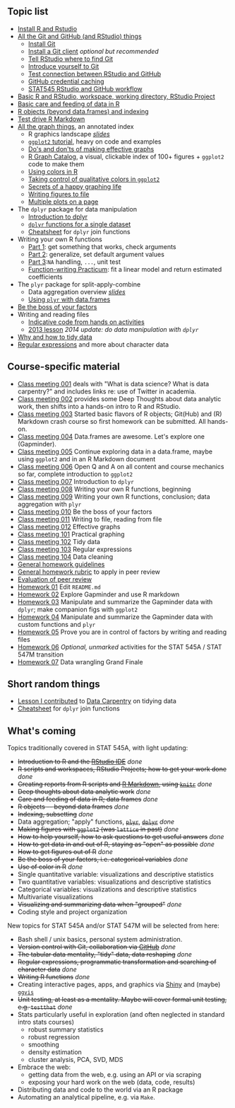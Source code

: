 ## Topic list

  * [Install R and Rstudio](block000_r-rstudio-install.html)
  * [All the Git and GitHub (and RStudio) things](git00_index.html)
    - [Install Git](git01_git-install.html)
    - [Install a Git client](git02_git-clients.html) *optional but recommended*
    - [Tell RStudio where to find Git](git03_rstudio-meet-git.html)
    - [Introduce yourself to Git](git04_introduce-self-to-git.html)
    - [Test connection between RStudio and GitHub](git05_first-use-git-rstudio.html)
    - [GitHub credential caching](git06_credential-caching.html)
    - [STAT545 RStudio and GitHub workflow](git07_git-usage.html)
  * [Basic R and RStudio, workspace, working directory, RStudio Project](block002_hello-r-workspace-wd-project.html)
  * [Basic care and feeding of data in R](block006_care-feeding-data.html)
  * [R objects (beyond data.frames) and indexing](block004_basic-r-objects.html)
  * [Test drive R Markdown](block007_first-use-rmarkdown.html)
  * [All the graph things](graph00_index.html), an annotated index
    - R graphics landscape *[slides](http://www.slideshare.net/jenniferbryan5811/cm005-intro-ggplot2)*
    - [`ggplot2` tutorial](https://github.com/jennybc/ggplot2-tutorial), heavy on code and examples
    - [Do's and don'ts of making effective graphs](block015_graph-dos-donts.html)
    - [R Graph Catalog](http://shinyapps.stat.ubc.ca/r-graph-catalog/), a visual, clickable index of 100+ figures + `ggplot2` code to make them
    - [Using colors in R](block018_colors.html)
    - [Taking control of qualitative colors in `ggplot2`](block019_enforce-color-scheme.html)
    - [Secrets of a happy graphing life](block016_secrets-happy-graphing.html)
    - [Writing figures to file](block017_write-figure-to-file.html)
    - [Multiple plots on a page](block020_multiple-plots-on-a-page.html)
  * The `dplyr` package for data manipulation
    - [Introduction to dplyr](block009_dplyr-intro.html)
    - [`dplyr` functions for a single dataset](block010_dplyr-end-single-table.html)
    - [Cheatsheet](bit001_dplyr-cheatsheet.html) for `dplyr` join functions
  * Writing your own R functions
    - [Part 1](block011_write-your-own-function-01.html): get something that works, check arguments
    - [Part 2](block011_write-your-own-function-02.html): generalize, set default argument values
    - [Part 3](block011_write-your-own-function-03.html):`NA` handling, `...`, unit test
    - [Function-writing Practicum](block012_function-regress-lifeexp-on-year.html): fit a linear model and return estimated coefficients
  * The `plyr` package for split-apply-combine
    - Data aggregation overview [*slides*](http://www.slideshare.net/jenniferbryan5811/cm009-data-aggregation) 
    - [Using `plyr` with data.frames](block013_plyr-ddply.html)
  * [Be the boss of your factors](block014_factors.html)
  * Writing and reading files
    - [Indicative code from hands on activities](https://github.com/STAT545-UBC/STAT545-UBC.github.io/blob/master/cm011_files-out-in-script.r)
    - [2013 lesson](http://www.stat.ubc.ca/~jenny/STAT545A/block05_getNumbersOut.html) *2014 update: do data manipulation with `dplyr`*
  * [Why and how to tidy data](bit002_tidying-lotr-data.html)
  * [Regular expressions](block022_regular-expression.html) and more about character data
  
## Course-specific material

  * [Class meeting 001](cm001_course-intro-sw-install-account-signup.html) deals with "What is data science? What is data carpentry?" and includes links re: use of Twitter in academia.
  * [Class meeting 002](cm002_r-rstudio-intro.html) provides some Deep Thoughts about data analytic work, then shifts into a hands-on intro to R and RStudio.
  * [Class meeting 003](cm003_r-objects-git-toe-dip.html) Started basic flavors of R objects; Git(Hub) and (R) Markdown crash course so first homework can be submitted. All hands-on.
  * [Class meeting 004](cm004_care-feeding-data.html) Data.frames are awesome. Let's explore one (Gapminder).
  * [Class meeting 005](cm005_still-data-ggplot2-rmarkdown.html) Continue exploring data in a data.frame, maybe using `ggplot2` and in an R Markdown document
  * [Class meeting 006](cm006_q-and-a-more-ggplot2.html) Open Q and A on all content and course mechanics so far, complete introduction to `ggplot2`
  * [Class meeting 007](cm007_dplyr-intro.html) Introduction to `dplyr`
  * [Class meeting 008](cm008_write-function-day1.html) Writing your own R functions, beginning
  * [Class meeting 009](cm009_write-function-data-agg.html) Writing your own R functions, conclusion; data aggregation with `plyr`
  * [Class meeting 010](cm010_factors.html) Be the boss of your factors
  * [Class meeting 011](cm011_files-out-in.html) Writing to file, reading from file
  * [Class meeting 012](cm012_effective-graphs.html) Effective graphs
  * [Class meeting 101](cm101_practical-graph-tips.html) Practical graphing
  * [Class meeting 102](cm102_data-manipulation-finale.html) Tidy data
  * [Class meeting 103](cm103_regular-expressions.html) Regular expressions
  * [Class meeting 104](cm104_data-cleaning.html) Data cleaning
  * [General homework guidelines](hw00_homework-guidelines.html)
  * [General homework rubric](peer-review01_marking-rubric.html) to apply in peer review
  * [Evaluation of peer review](peer-review02_peer-evaluation-guidelines.html)
  * [Homework 01](hw01_edit-README.html) Edit `README.md`
  * [Homework 02](hw02_explore-gapminder-use-rmarkdown.html) Explore Gapminder and use R markdown
  * [Homework 03](hw03_dplyr-and-more-ggplot2.html) Manipulate and summarize the Gapminder data with `dplyr`; make companion figs with `ggplot2`
  * [Homework 04](http://stat545-ubc.github.io/hw04_write-function-use-plyr.html) Manipulate and summarize the Gapminder data with custom functions and `plyr` 
  * [Homework 05](hw05_factor-boss-files-out-in.html) Prove you are in control of factors by writing and reading files
  * [Homework 06](hw06_repo-hygiene-figure-boss.html) *Optional, unmarked* activities for the STAT 545A / STAT 547M transition
  * [Homework 07](hw07_data-wrangling-grand-finale.html) Data wrangling Grand Finale

## Short random things

  * [Lesson I contributed](bit002_tidying-lotr-data.html) to [Data Carpentry](http://software-carpentry.org/blog/2014/05/our-first-data-carpentry-workshop.html) on tidying data
  * [Cheatsheet](bit001_dplyr-cheatsheet.html) for `dplyr` join functions

## What's coming

Topics traditionally covered in STAT 545A, with light updating:

  * ~~Introduction to R and the [RStudio IDE](http://www.rstudio.com/products/rstudio/)~~ *done*
  * ~~R scripts and workspaces, RStudio Projects; how to get your work done~~ *done*
  * ~~Creating reports from R scripts and [R Markdown](http://rmarkdown.rstudio.com), using [`knitr`](http://yihui.name/knitr/)~~ *done*
  * ~~Deep thoughts about data analytic work~~ *done*
  * ~~Care and feeding of data in R; data frames~~ *done*
  * ~~R objects -- beyond data frames~~ *done*
  * ~~Indexing, subsetting~~ *done*
  * Data aggregation; "apply" functions, ~~[`plyr`](http://plyr.had.co.nz)~~, ~~[`dplyr`](https://github.com/hadley/dplyr)~~ *done*
  * ~~Making figures with `ggplot2` (was `lattice` in past)~~ *done*
  * ~~How to help yourself, how to ask questions to get useful answers~~ *done*
  * ~~How to get data in and out of R, staying as "open" as possible~~ *done*
  * ~~How to get figures out of R~~ *done*
  * ~~Be the boss of your factors, i.e. categorical variables~~ *done*
  * ~~Use of color in R~~ *done*
  * Single quantitative variable: visualizations and descriptive statistics
  * Two quantitative variables: visualizations and descriptive statistics
  * Categorical variables: visualizations and descriptive statistics
  * Multivariate visualizations
  * ~~Visualizing and summarizing data when "grouped"~~ *done*
  * Coding style and project organization
  
New topics for STAT 545A and/or STAT 547M will be selected from here:

  * Bash shell / unix basics, personal system administration.
  * ~~Version control with Git, collaboration via [GitHub](https://github.com)~~ *done*
  * ~~The tabular data mentality, "tidy" data, data reshaping~~ *done*
  * ~~Regular expressions, programmatic transformation and searching of character data~~ *done*
  * ~~Writing R functions~~ *done*
  * Creating interactive pages, apps, and graphics via [Shiny](http://shiny.rstudio.com) and (maybe) [`ggvis`](http://ggvis.rstudio.com)
  * ~~Unit testing, at least as a mentality. Maybe will cover formal unit testing, e.g. `testthat`~~ *done*
  * Stats particularly useful in exploration (and often neglected in standard intro stats courses)
    - robust summary statistics
    - robust regression
    - smoothing
    - density estimation
    - cluster analysis, PCA, SVD, MDS
  * Embrace the web:
    - getting data from the web, e.g. using an API or via scraping
    - exposing your hard work on the web (data, code, results)
  * Distributing data and code to the world via an R package
  * Automating an analytical pipeline, e.g. via `Make`.
  